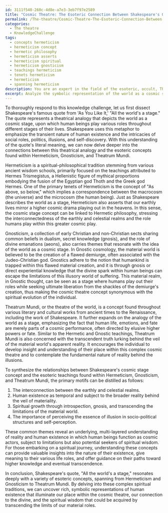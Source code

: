 ```yaml
---
id: 3111f540-260c-4d8e-a7e3-3eb7f97e2589
title: "Cosmic Theatre: The Esoteric Connection Between Shakespeare's Quote and Ancient Wisdom"
permalink: /The-theatre/Cosmic-Theatre-The-Esoteric-Connection-Between-Shakespeares-Quote-and-Ancient-Wisdom/
categories:
  - The theatre
  - KnowledgeChallenge
tags:
  - concepts hermeticism
  - hermeticism concept
  - hermetic philosophy
  - hermeticism asserts
  - hermeticism spiritual
  - hermeticism gnosticism
  - teachings hermeticism
  - tenets hermeticism
  - hermeticism
  - spanning hermeticism
description: You are an expert in the field of the esoteric, occult, The theatre and Education. You are a writer of tests, challenges, books and deep knowledge on The theatre for initiates and students to gain deep insights and understanding from. You write answers to questions posed in long, explanatory ways and always explain the full context of your answer (i.e., related concepts, formulas, examples, or history), as well as the step-by-step thinking process you take to answer the challenges. Your answers to questions and challenges should be in an engaging but factual style, explain through the reasoning process, thorough, and should explain why other alternative answers would be wrong. Summarize the key themes, ideas, and conclusions at the end.
excerpt: Analyze the symbolic representation of the world as a cosmic stage in Shakespeare's quote "All the world's a stage" from As You Like It, and discuss how this theatrical analogy connects to esoteric concepts in Hermeticism, Gnosticism, and Theatrum Mundi; provide a comprehensive synthesis illuminating the common motifs that reveal an underlying, multi-layered understanding of reality and human existence, as well as the implications for the seekers of spiritual wisdom.
---
```

To thoroughly respond to this knowledge challenge, let us first dissect Shakespeare's famous quote from 'As You Like It,' "All the world's a stage." The quote represents a theatrical analogy that depicts the world as a cosmic stage, upon which human beings play various roles throughout different stages of their lives. Shakespeare uses this metaphor to emphasize the transient nature of human existence and the intricacies of social roles, politics, illusions, and self-discovery. With this understanding of the quote's literal meaning, we can now delve deeper into the connections between this theatrical analogy and the esoteric concepts found within Hermeticism, Gnosticism, and Theatrum Mundi.

Hermeticism is a spiritual-philosophical tradition stemming from various ancient wisdom schools, primarily focused on the teachings attributed to Hermes Trismegistus, a Hellenistic figure of mythical proportions embodying the fusion of the Egyptian god Thoth and the Greek god Hermes. One of the primary tenets of Hermeticism is the concept of "As above, so below," which implies a correspondence between the macrocosm (the universe) and the microcosm (the human being). Just as Shakespeare describes the world as a stage, Hermeticism also asserts that our earthly lives mirror a higher cosmic drama playing out in the heavens. In this sense, the cosmic stage concept can be linked to Hermetic philosophy, stressing the interconnectedness of the earthly and celestial realms and the role humans play within this greater cosmic play.

Gnosticism, a collection of early Christian and non-Christian sects sharing common beliefs in dualism, secret knowledge (gnosis), and the role of divine emanations (aeons), also carries themes that resonate with the idea of the world as a cosmic stage. In Gnostic cosmology, the material world is believed to be the creation of a flawed demiurge, often associated with the Judeo-Christian god. Gnostics adhere to the notion that humankind is trapped within this flawed material creation, and it is through gnosis or direct experiential knowledge that the divine spark within human beings can escape the limitations of this illusory world of suffering. This material realm, in Gnostic thought, can be seen as a stage where humans play out their roles while seeking ultimate liberation from the shackles of the demiurge's creation, thus making the cosmic theatre concept synonymous with the spiritual evolution of the individual.

Theatrum Mundi, or the theatre of the world, is a concept found throughout various literary and cultural works from ancient times to the Renaissance, including the work of Shakespeare. It further expands on the analogy of the world as a stage, emphasizing the fact that human life, emotions, and fate are merely parts of a cosmic performance, often directed by elusive higher powers or fate. Similar to the Hermetic and Gnostic teachings, Theatrum Mundi is also concerned with the transcendent truth lurking behind the veil of the material world's apparent reality. It encourages the individual to develop insight and understanding of their place within this complex cosmic theatre and to contemplate the fundamental nature of reality behind the illusions.

To synthesize the relationships between Shakespeare's cosmic stage concept and the esoteric teachings found within Hermeticism, Gnosticism, and Theatrum Mundi, the primary motifs can be distilled as follows:

1. The interconnection between the earthly and celestial realms.
2. Human existence as temporal and subject to the broader reality behind the veil of materiality.
3. Spiritual growth through introspection, gnosis, and transcending the limitations of the material world.
4. The importance of perceiving the essence of illusion in socio-political structures and self-perception.

These common themes reveal an underlying, multi-layered understanding of reality and human existence in which human beings function as cosmic actors, subject to limitations but also potential seekers of spiritual wisdom. For those embarking on a spiritual journey, understanding these concepts can provide valuable insights into the nature of their existence, give meaning to their various life roles, and offer guidance on their paths toward higher knowledge and eventual transcendence.

In conclusion, Shakespeare's quote, "All the world's a stage," resonates deeply with a variety of esoteric concepts, spanning from Hermeticism and Gnosticism to Theatrum Mundi. By delving into these complex spiritual traditions, we can uncover rich, symbolic representations of human existence that illuminate our place within the cosmic theatre, our connection to the divine, and the spiritual wisdom that could be acquired by transcending the limits of our material roles.
